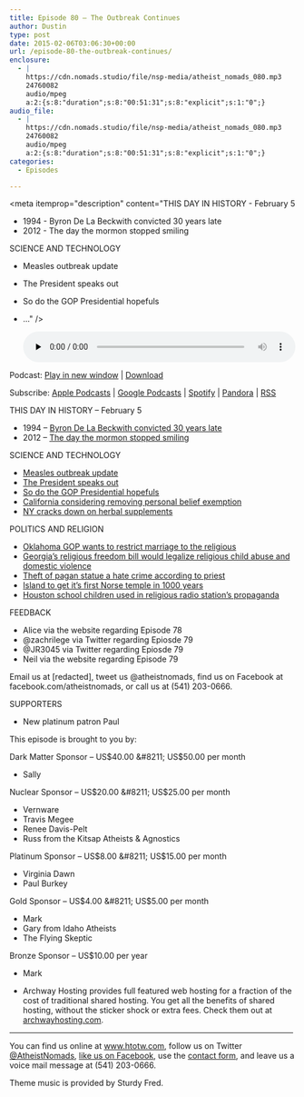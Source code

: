 ```yaml
---
title: Episode 80 – The Outbreak Continues
author: Dustin
type: post
date: 2015-02-06T03:06:30+00:00
url: /episode-80-the-outbreak-continues/
enclosure:
  - |
    https://cdn.nomads.studio/file/nsp-media/atheist_nomads_080.mp3
    24760082
    audio/mpeg
    a:2:{s:8:"duration";s:8:"00:51:31";s:8:"explicit";s:1:"0";}
audio_file:
  - |
    https://cdn.nomads.studio/file/nsp-media/atheist_nomads_080.mp3
    24760082
    audio/mpeg
    a:2:{s:8:"duration";s:8:"00:51:31";s:8:"explicit";s:1:"0";}
categories:
  - Episodes

---
```

<div itemscope itemtype="http://schema.org/AudioObject">
  <meta itemprop="name" content="Episode 80 &#8211; The Outbreak Continues" />
  
  <meta itemprop="uploadDate" content="2015-02-05T20:06:30-07:00" />
  
  <meta itemprop="encodingFormat" content="audio/mpeg" />
  
  <meta itemprop="duration" content="PT51M31S" />
  
  <meta itemprop="description" content="THIS DAY IN HISTORY - February 5

* 1994 - Byron De La Beckwith convicted 30 years late
* 2012 - The day the mormon stopped smiling

SCIENCE AND TECHNOLOGY

* Measles outbreak update
* The President speaks out
* So do the GOP Presidential hopefuls
* ..." />
  
  <meta itemprop="contentUrl" content="https://dts.podtrac.com/redirect.mp3/cdn.nomads.studio/file/nsp-media/atheist_nomads_080.mp3" />
  
  <meta itemprop="contentSize" content="23.6" />
  </p> 
  
  <div class="powerpress_player" id="powerpress_player_8335">
    <audio class="wp-audio-shortcode" id="audio-5158-79" preload="none" style="width: 100%;" controls="controls"><source type="audio/mpeg" src="https://dts.podtrac.com/redirect.mp3/cdn.nomads.studio/file/nsp-media/atheist_nomads_080.mp3?_=79" /><a href="https://dts.podtrac.com/redirect.mp3/cdn.nomads.studio/file/nsp-media/atheist_nomads_080.mp3">https://dts.podtrac.com/redirect.mp3/cdn.nomads.studio/file/nsp-media/atheist_nomads_080.mp3</a></audio>
  </div>
</div>

<p class="powerpress_links powerpress_links_mp3">
  Podcast: <a href="https://dts.podtrac.com/redirect.mp3/cdn.nomads.studio/file/nsp-media/atheist_nomads_080.mp3" class="powerpress_link_pinw" target="_blank" title="Play in new window" onclick="return powerpress_pinw('https://htotw.com/?powerpress_pinw=5158-podcast');" rel="nofollow">Play in new window</a> | <a href="https://dts.podtrac.com/redirect.mp3/cdn.nomads.studio/file/nsp-media/atheist_nomads_080.mp3" class="powerpress_link_d" title="Download" rel="nofollow" download="atheist_nomads_080.mp3">Download</a>
</p>

<p class="powerpress_links powerpress_subscribe_links">
  Subscribe: <a href="https://podcasts.apple.com/us/podcast/humanists-take-on-the-world/id530050098?mt=2&ls=1" class="powerpress_link_subscribe powerpress_link_subscribe_itunes" target="_blank" title="Subscribe on Apple Podcasts" rel="nofollow">Apple Podcasts</a> | <a href="https://www.google.com/podcasts?feed=aHR0cDovL2F0aGVpc3Rub21hZHMubGlic3luLmNvbS9yc3M%3D" class="powerpress_link_subscribe powerpress_link_subscribe_googleplay" target="_blank" title="Subscribe on Google Podcasts" rel="nofollow">Google Podcasts</a> | <a href="https://open.spotify.com/show/3LzK2xZGike6Tc1GEMtMbr?si=LieN9SNuTpq96smuaUsH8A" class="powerpress_link_subscribe powerpress_link_subscribe_spotify" target="_blank" title="Subscribe on Spotify" rel="nofollow">Spotify</a> | <a href="https://www.pandora.com/podcast/atheist-nomads/PC:10122?corr=62071012&part=ug" class="powerpress_link_subscribe powerpress_link_subscribe_pandora" target="_blank" title="Subscribe on Pandora" rel="nofollow">Pandora</a> | <a href="https://htotw.com/feed/podcast/" class="powerpress_link_subscribe powerpress_link_subscribe_rss" target="_blank" title="Subscribe via RSS" rel="nofollow">RSS</a>
</p>

THIS DAY IN HISTORY &#8211; February 5

* 1994 &#8211; <a href="http://www.history.com/this-day-in-history/beckwith-convicted-of-killing-medgar-evers" target="_blank" rel="noopener">Byron De La Beckwith convicted 30 years late</a>  
* 2012 &#8211; <a href="http://www.history.com/this-day-in-history/husband-of-missing-utah-woman-kills-self-and-two-young-sons" target="_blank" rel="noopener">The day the mormon stopped smiling</a>

SCIENCE AND TECHNOLOGY

* <a href="http://www.washingtonpost.com/news/post-nation/wp/2015/02/02/more-than-100-confirmed-cases-of-measles-in-the-u-s/" target="_blank" rel="noopener">Measles outbreak update</a>  
* <a href="http://www.washingtonpost.com/news/morning-mix/wp/2015/02/02/get-your-kids-vaccinated-obama-tells-parents-doubting-indisputable-science/" target="_blank" rel="noopener">The President speaks out</a>  
* <a href="http://www.nbcnews.com/politics/elections/rand-paul-vaccines-can-lead-mental-disorders-n298821" target="_blank" rel="noopener">So do the GOP Presidential hopefuls</a>  
* <a href="http://www.mercurynews.com/health/ci_27458564/legislation-introduced-repeal-opt-out-provision-vaccination-law" target="_blank" rel="noopener">California considering removing personal belief exemption</a>  
* <a href="http://www.syracuse.com/news/index.ssf/2015/02/whats_in_your_herbal_supplement_contaminants_often_substituted_for_herbs_investi.html" target="_blank" rel="noopener">NY cracks down on herbal supplements</a>

POLITICS AND RELIGION

* <a href="http://www.kswo.com/story/27918885/proposed-bill-would-end-marriage-licenses" target="_blank" rel="noopener">Oklahoma GOP wants to restrict marriage to the religious</a>  
* <a href="http://www.macon.com/2015/01/18/3536822_your-say-religious-freedom-bill.html?rh=1" target="_blank" rel="noopener">Georgia’s religious freedom bill would legalize religious child abuse and domestic violence</a>  
* <a href="http://www.londonderrysentinel.co.uk/news/local-news/manannan-mac-lir-pagan-priest-says-statue-theft-a-hate-crime-1-6543319" target="_blank" rel="noopener">Theft of pagan statue a hate crime according to priest</a>  
* <a href="http://www.theglobeandmail.com/news/world/a-new-guard-for-asgard-iceland-building-first-temple-to-norse-gods-in-1000-years/article22743857/" target="_blank" rel="noopener">Island to get it’s first Norse temple in 1000 years</a>  
* <a href="https://www.change.org/p/humble-independent-school-district-stop-allowing-religious-media-outlets-to-use-students-to-promote-their-agenda-under-the-guise-of-being-patriotic-on-christ-based-media-outlets-and-subjecting-them-to-proselytizing-by-displaying-the-promise-and-logo-?just_created=true" target="_blank" rel="noopener">Houston school children used in religious radio station’s propaganda</a>

FEEDBACK

* Alice via the website regarding Episode 78  
* @zachrilege via Twitter regarding Epiosde 79  
* @JR3045 via Twitter regarding Epiosde 79  
* Neil via the website regarding Episode 79

Email us at [redacted], tweet us @atheistnomads, find us on Facebook at facebook.com/atheistnomads, or call us at (541) 203-0666.

SUPPORTERS

* New platinum patron Paul

This episode is brought to you by:

Dark Matter Sponsor &#8211; US$40.00 &#8211; US$50.00 per month  
* Sally

Nuclear Sponsor &#8211; US$20.00 &#8211; US$25.00 per month  
* Vernware  
* Travis Megee  
* Renee Davis-Pelt  
* Russ from the Kitsap Atheists & Agnostics

Platinum Sponsor – US$8.00 &#8211; US$15.00 per month  
* Virginia Dawn  
* Paul Burkey

Gold Sponsor – US$4.00 &#8211; US$5.00 per month  
* Mark  
* Gary from Idaho Atheists  
* The Flying Skeptic

Bronze Sponsor &#8211; US$10.00 per year  
* Mark

* Archway Hosting provides full featured web hosting for a fraction of the cost of traditional shared hosting. You get all the benefits of shared hosting, without the sticker shock or extra fees. Check them out at <a href="http://archwayhosting.com/" target="_blank" rel="noopener">archwayhosting.com</a>.

<hr width="500" />

You can find us online at <a href="https://www.htotw.com/" target="_blank" rel="noopener">www.htotw.com</a>, follow us on Twitter <a href="https://htotw.com/twitter" target="_blank" rel="noopener">@AtheistNomads</a>, <a href="https://htotw.com/facebook" target="_blank" rel="noopener">like us on Facebook</a>, use the [contact form](https://htotw.com/contact), and leave us a voice mail message at (541) 203-0666.

Theme music is provided by Sturdy Fred.